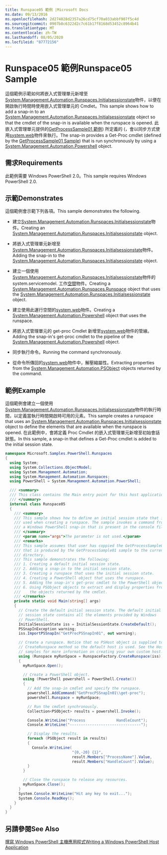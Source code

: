 ```yaml
---
title: Runspace05 範例 |Microsoft Docs
ms.date: 09/13/2016
ms.openlocfilehash: 2d274028d2357a26cd75cf70a033abbf907f5c4d
ms.sourcegitcommit: 0907b8c6322d2c7c61b17f8168d53452c8964b41
ms.translationtype: MT
ms.contentlocale: zh-TW
ms.lasthandoff: 08/05/2020
ms.locfileid: "87772156"
---
```

# <a name="runspace05-sample"></a><span data-ttu-id="a8f40-102">Runspace05 範例</span><span class="sxs-lookup"><span data-stu-id="a8f40-102">Runspace05 Sample</span></span>

<span data-ttu-id="a8f40-103">這個範例示範如何將嵌入式管理單元新增至[System.Management.Automation.Runspaces.Initialsessionstate](/dotnet/api/System.Management.Automation.Runspaces.InitialSessionState)物件，以便在開啟執行時間時使用嵌入式管理單元的 Cmdlet。</span><span class="sxs-lookup"><span data-stu-id="a8f40-103">This sample shows how to add a snap-in to an [System.Management.Automation.Runspaces.Initialsessionstate](/dotnet/api/System.Management.Automation.Runspaces.InitialSessionState) object so that the cmdlet of the snap-in is available when the runspace is opened.</span></span> <span data-ttu-id="a8f40-104">此嵌入式管理單元提供的[GetProcessSample01 範例](../cmdlet/getprocesssample01-sample.md)) 所定義的 (，會以同步方式使用[system.web](/dotnet/api/system.management.automation.powershell)物件來執行。</span><span class="sxs-lookup"><span data-stu-id="a8f40-104">The snap-in provides a Get-Proc cmdlet (defined by the [GetProcessSample01 Sample](../cmdlet/getprocesssample01-sample.md)) that is run synchronously by using a [System.Management.Automation.Powershell](/dotnet/api/system.management.automation.powershell) object.</span></span>

## <a name="requirements"></a><span data-ttu-id="a8f40-105">需求</span><span class="sxs-lookup"><span data-stu-id="a8f40-105">Requirements</span></span>

<span data-ttu-id="a8f40-106">此範例需要 Windows PowerShell 2.0。</span><span class="sxs-lookup"><span data-stu-id="a8f40-106">This sample requires Windows PowerShell 2.0.</span></span>

## <a name="demonstrates"></a><span data-ttu-id="a8f40-107">示範</span><span class="sxs-lookup"><span data-stu-id="a8f40-107">Demonstrates</span></span>

<span data-ttu-id="a8f40-108">這個範例會示範下列各項。</span><span class="sxs-lookup"><span data-stu-id="a8f40-108">This sample demonstrates the following.</span></span>

- <span data-ttu-id="a8f40-109">建立[System.Management.Automation.Runspaces.Initialsessionstate](/dotnet/api/System.Management.Automation.Runspaces.InitialSessionState)物件。</span><span class="sxs-lookup"><span data-stu-id="a8f40-109">Creating an [System.Management.Automation.Runspaces.Initialsessionstate](/dotnet/api/System.Management.Automation.Runspaces.InitialSessionState) object.</span></span>

- <span data-ttu-id="a8f40-110">將嵌入式管理單元新增至[System.Management.Automation.Runspaces.Initialsessionstate](/dotnet/api/System.Management.Automation.Runspaces.InitialSessionState)物件。</span><span class="sxs-lookup"><span data-stu-id="a8f40-110">Adding the snap-in to the [System.Management.Automation.Runspaces.Initialsessionstate](/dotnet/api/System.Management.Automation.Runspaces.InitialSessionState) object.</span></span>

- <span data-ttu-id="a8f40-111">建立一個使用[System.Management.Automation.Runspaces.Initialsessionstate](/dotnet/api/System.Management.Automation.Runspaces.InitialSessionState)物件的 system.servicemodel. 工作[空間](/dotnet/api/System.Management.Automation.Runspaces.Runspace)物件。</span><span class="sxs-lookup"><span data-stu-id="a8f40-111">Creating a [System.Management.Automation.Runspaces.Runspace](/dotnet/api/System.Management.Automation.Runspaces.Runspace) object that uses the [System.Management.Automation.Runspaces.Initialsessionstate](/dotnet/api/System.Management.Automation.Runspaces.InitialSessionState) object.</span></span>

- <span data-ttu-id="a8f40-112">建立使用此運行空間的[system.web](/dotnet/api/system.management.automation.powershell)物件。</span><span class="sxs-lookup"><span data-stu-id="a8f40-112">Creating a [System.Management.Automation.Powershell](/dotnet/api/system.management.automation.powershell) object that uses the runspace.</span></span>

- <span data-ttu-id="a8f40-113">將嵌入式管理單元的 get-proc Cmdlet 新增至[system.web](/dotnet/api/system.management.automation.powershell)物件的管線。</span><span class="sxs-lookup"><span data-stu-id="a8f40-113">Adding the snap-in's get-proc cmdlet to the pipeline of the [System.Management.Automation.Powershell](/dotnet/api/system.management.automation.powershell) object.</span></span>

- <span data-ttu-id="a8f40-114">同步執行命令。</span><span class="sxs-lookup"><span data-stu-id="a8f40-114">Running the command synchronously.</span></span>

- <span data-ttu-id="a8f40-115">從命令所傳回的[system.web](/dotnet/api/System.Management.Automation.PSObject)物件中，解壓縮屬性。</span><span class="sxs-lookup"><span data-stu-id="a8f40-115">Extracting properties from the [System.Management.Automation.PSObject](/dotnet/api/System.Management.Automation.PSObject) objects returned by the command.</span></span>

## <a name="example"></a><span data-ttu-id="a8f40-116">範例</span><span class="sxs-lookup"><span data-stu-id="a8f40-116">Example</span></span>

<span data-ttu-id="a8f40-117">這個範例會建立一個使用[System.Management.Automation.Runspaces.Initialsessionstate](/dotnet/api/System.Management.Automation.Runspaces.InitialSessionState)物件的執行時間，以定義當執行時間開啟時可用的元素。</span><span class="sxs-lookup"><span data-stu-id="a8f40-117">This sample creates a runspace that uses an [System.Management.Automation.Runspaces.Initialsessionstate](/dotnet/api/System.Management.Automation.Runspaces.InitialSessionState) object to define the elements that are available when the runspace is opened.</span></span> <span data-ttu-id="a8f40-118">在此範例中，會將定義 Proc Cmdlet 的嵌入式管理單元新增至初始會話狀態。</span><span class="sxs-lookup"><span data-stu-id="a8f40-118">In this sample, a snap-in that defines a Get-Proc cmdlet is added to the initial session state.</span></span>

```csharp
namespace Microsoft.Samples.PowerShell.Runspaces
{
  using System;
  using System.Collections.ObjectModel;
  using System.Management.Automation;
  using System.Management.Automation.Runspaces;
  using PowerShell = System.Management.Automation.PowerShell;

  /// <summary>
  /// This class contains the Main entry point for this host application.
  /// </summary>
  internal class Runspace05
  {
    /// <summary>
    /// This sample shows how to define an initial session state that is
    /// used when creating a runspace. The sample invokes a command from
    /// a Windows PowerShell snap-in that is present in the console file.
    /// </summary>
    /// <param name="args">The parameter is not used.</param>
    /// <remarks>
    /// This sample assumes that user has coppied the GetProcessSample01.dll
    /// that is produced by the GetProcessSample01 sample to the current
    /// directory.
    /// This sample demonstrates the following:
    /// 1. Creating a default initial session state.
    /// 2. Adding a snap-in to the initial session state.
    /// 3. Creating a runspace that uses the initial session state.
    /// 4. Creating a PowerShell object that uses the runspace.
    /// 5. Adding the snap-in's get-proc cmdlet to the PowerShell object.
    /// 6. Using PSObject objects to extract and display properties from
    ///    the objects returned by the cmdlet.
    /// </remarks>
    private static void Main(string[] args)
    {
      // Create the default initial session state. The default initial
      // session state contains all the elements provided by Windows
      // PowerShell.
      InitialSessionState iss = InitialSessionState.CreateDefault();
      PSSnapInException warning;
      iss.ImportPSSnapIn("GetProcPSSnapIn01", out warning);

      // Create a runspace. Notice that no PSHost object is supplied to the
      // CreateRunspace method so the default host is used. See the Host
      // samples for more information on creating your own custom host.
      using (Runspace myRunSpace = RunspaceFactory.CreateRunspace(iss))
      {
        myRunSpace.Open();

        // Create a PowerShell object.
        using (PowerShell powershell = PowerShell.Create())
        {
          // Add the snap-in cmdlet and specify the runspace.
          powershell.AddCommand("GetProcPSSnapIn01\\get-proc");
          powershell.Runspace = myRunSpace;

          // Run the cmdlet synchronously.
          Collection<PSObject> results = powershell.Invoke();

          Console.WriteLine("Process              HandleCount");
          Console.WriteLine("--------------------------------");

          // Display the results.
          foreach (PSObject result in results)
          {
            Console.WriteLine(
                              "{0,-20} {1}",
                              result.Members["ProcessName"].Value,
                              result.Members["HandleCount"].Value);
          }
        }

        // Close the runspace to release any resources.
        myRunSpace.Close();
      }
      System.Console.WriteLine("Hit any key to exit...");
      System.Console.ReadKey();
    }
  }
}
```

## <a name="see-also"></a><span data-ttu-id="a8f40-119">另請參閱</span><span class="sxs-lookup"><span data-stu-id="a8f40-119">See Also</span></span>

[<span data-ttu-id="a8f40-120">撰寫 Windows PowerShell 主機應用程式</span><span class="sxs-lookup"><span data-stu-id="a8f40-120">Writing a Windows PowerShell Host Application</span></span>](./writing-a-windows-powershell-host-application.md)
